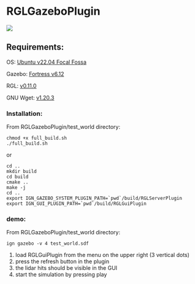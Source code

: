 # RGLGazeboPlugin

![](docs/videos/presentation.gif)

## Requirements:

OS: [Ubuntu v22.04 Focal Fossa](https://releases.ubuntu.com/20.04.5/?_ga=2.210010709.1162335333.1667845331-1529863968.1667845331)

Gazebo: [Fortress v6.12](https://gazebosim.org/docs/fortress/install)

RGL: [v0.11.0](https://github.com/RobotecAI/RobotecGPULidar/tree/v11)

GNU Wget: [v1.20.3](https://www.gnu.org/software/wget/)

### Installation:
From RGLGazeboPlugin/test_world directory:

```
chmod +x full_build.sh
./full_build.sh
```
or
```
cd ..
mkdir build
cd build
cmake ..
make -j
cd ..
export IGN_GAZEBO_SYSTEM_PLUGIN_PATH=`pwd`/build/RGLServerPlugin
export IGN_GUI_PLUGIN_PATH=`pwd`/build/RGLGuiPlugin
```
### demo:
From RGLGazeboPlugin/test_world directory:
```
ign gazebo -v 4 test_world.sdf
```

1. load RGLGuiPlugin from the menu on the upper right (3 vertical dots)
2. press the refresh button in the plugin
3. the lidar hits should be visible in the GUI
4. start the simulation by pressing play
